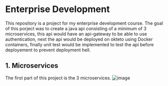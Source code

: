 # Enterprise Development

This repository is a project for my enterprise development course. The goal of this porject was to create a java api consisting of a minimum of 3 microservices, this api would have an api-gateway to be able to use authentication, next the api would be deployed on okteto using Docker containers, finally unit test would be implemented to test the api before deployement to prevent deployment hell. 

## 1. Microservices

The first part of this project is the 3 microservices.
![image](https://github.com/sebastian-vangrieken/enterprise_dev/assets/91123328/57309763-0d1e-41ce-b3a6-ea34ebeee3f7)
